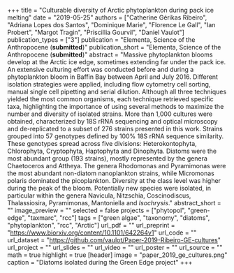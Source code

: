 +++
title = "Culturable diversity of Arctic phytoplankton during pack ice melting"
date = "2019-05-25"
authors = ["Catherine Gérikas Ribeiro", "Adriana Lopes dos Santos", "Dominique Marie", "Florence Le Gall", "Ian Probert", "Margot Tragin", "Priscillia Gourvil", "Daniel Vaulot"]
publication_types = ["3"]
publication = "Elementa, Science of the Anthropocene (**submitted**)"
publication_short = "Elementa, Science of the Anthropocene (**submitted**)"
abstract = "Massive phytoplankton blooms develop at the Arctic ice edge, sometimes extending far under the pack ice. An extensive culturing effort was conducted before and during a phytoplankton bloom in Baffin Bay between April and July 2016. Different isolation strategies were applied, including flow cytometry cell sorting, manual single cell pipetting and serial dilution. Although all three techniques yielded the most common organisms, each technique retrieved specific taxa, highlighting the importance of using several methods to maximize the number and diversity of isolated strains. More than 1,000 cultures were obtained, characterized by 18S rRNA sequencing and optical microscopy and de-replicated to a subset of 276 strains presented in this work. Strains grouped into 57 genotypes defined by 100% 18S rRNA sequence similarity. These genotypes spread across five divisions: Heterokontophyta, Chlorophyta, Cryptophyta, Haptophyta and Dinophyta. Diatoms were the most abundant group (193 strains), mostly represented by the genera Chaetoceros and Attheya. The genera Rhodomonas and Pyramimonas were the most abundant non-diatom nanoplankton strains, while Micromonas polaris dominated the picoplankton. Diversity at the class level was higher during the peak of the bloom. Potentially new species were isolated, in particular within the genera Navicula, Nitzschia, Coscinodiscus, Thalassiosira, Pyramimonas, Mantoniella and *Isochrysis*."
abstract_short = ""
image_preview = ""
selected = false
projects = ["phytopol", "green-edge", "taxmarc", "rcc"]
tags = ["green algae", "taxonomy", "diatoms", "phytoplankton", "rcc", "Arctic"]
url_pdf = ""
url_preprint = "https://www.biorxiv.org/content/10.1101/642264v1"
url_code = ""
url_dataset = "https://github.com/vaulot/Paper-2019-Ribeiro-GE-cultures"
url_project = ""
url_slides = ""
url_video = ""
url_poster = ""
url_source = ""
math = true
highlight = true
[header]
image = "paper_2019_ge_cultures.png"
caption = "Diatoms isolated during the Green Edge project"
+++
